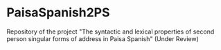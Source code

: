 # PaisaSpanish2PS
Repository of the project "The syntactic and lexical properties of second person singular forms of address in Paisa Spanish" (Under Review) 
